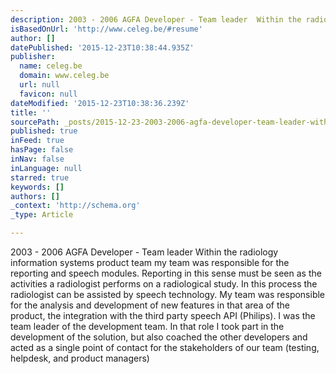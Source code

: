 ```yaml
---
description: 2003 - 2006 AGFA Developer - Team leader  Within the radiology information systems product team my team was responsible for the reporting and speech modules. Re
isBasedOnUrl: 'http://www.celeg.be/#resume'
author: []
datePublished: '2015-12-23T10:38:44.935Z'
publisher:
  name: celeg.be
  domain: www.celeg.be
  url: null
  favicon: null
dateModified: '2015-12-23T10:38:36.239Z'
title: ''
sourcePath: _posts/2015-12-23-2003-2006-agfa-developer-team-leader-within-the-radiolo.md
published: true
inFeed: true
hasPage: false
inNav: false
inLanguage: null
starred: true
keywords: []
authors: []
_context: 'http://schema.org'
_type: Article

---
```

2003 - 2006 AGFA Developer - Team leader Within the radiology information systems product team my team was responsible for the reporting and speech modules. Reporting in this sense must be seen as the activities a radiologist performs on a radiological study. In this process the radiologist can be assisted by speech technology. My team was responsible for the analysis and development of new features in that area of the product, the integration with the third party speech API (Philips). I was the team leader of the development team. In that role I took part in the development of the solution, but also coached the other developers and acted as a single point of contact for the stakeholders of our team (testing, helpdesk, and product managers)